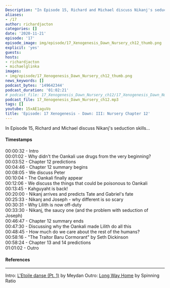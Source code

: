 ```yaml
---
Description: "In Episode 15, Richard and Michael discuss Nikanj's seduction skills..."
aliases:
- /17
author: richardjacton
categories: []
date: '2020-11-21'
episode: '17'
episode_image: img/episode/17_Xenogenesis_Dawn_Nursery_ch12_thumb.png
explicit: 'yes'
guests:
hosts:
- richardjacton
- michaelglinka
images:
- img/episode/17_Xenogenesis_Dawn_Nursery_ch12_thumb.png
news_keywords: []
podcast_bytes: '149642344'
podcast_duration: '01:02:21'
# podcast_file: 17_Xenogenesis_Dawn_Nursery_ch12/17_Xenogenesis_Dawn_Nursery_ch12.mp3
podcast_file: 17_Xenogenesis_Dawn_Nursery_ch12.mp3
tags: []
youtube: 15xAE1aguVo 
title: 'Episode: 17 Xenogenesis - Dawn: III: Nursery Chapter 12'
---
```


In Episode 15, Richard and Michael discuss Nikanj's seduction skills...

#### Timestamps

00:00:32 - Intro\
00:01:02 - Why didn't the Oankali use drugs from the very beginning?\
00:03:52 - Chapter 12 predictions\
00:04:46 - Chapter 12 summary begins\
00:08:05 - We discuss Peter\
00:10:04 - The Oankali finally appear\
00:12:06 - We discuss the things that could be poisonous to Oankali\
00:13:45 - Kahguyaht is back!\
00:20:00 - Nikanj arrives and predicts Tate and Gabriel's fate\
00:25:33 - Nikanj and Joseph - why different is so scary\
00:30:31 - Why Lilith is now off-duty\
00:33:30 - Nikanj, the saucy one (and the problem with seduction of Joseph)\
00:46:47 - Chapter 12 summary ends\
00:47:30 - Discussing why the Oankali made Lilith do all this\
00:48:45 - How much do we care about the rest of the humans?\
00:58:16 - "The Traitor Baru Cormorant" by Seth Dickinson\
00:58:24 - Chapter 13 and 14 predictions\
01:01:02 - Outro

#### References



---
Intro: [L'Etoile danse (Pt. 1)](https://freemusicarchive.org/music/Meydan/Havor/6-_LEtoile_danse_Pt_1_1738) by Meydan
Outro: [Long Way Home](https://freemusicarchive.org/music/Spinning_Ratio/Long_Way_Home/Long_Way_Home) by Spinning Ratio
